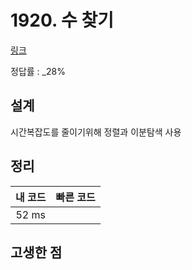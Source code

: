 # 1920. 수 찾기

[링크](https://www.acmicpc.net/problem/1920)

정답률 : \_28%

## 설계

시간복잡도를 줄이기위해 정렬과 이분탐색 사용

## 정리

| 내 코드 | 빠른 코드 |
| :-----: | :-------: |
|  52 ms  |           |

## 고생한 점
